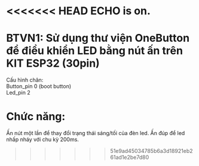 <<<<<<< HEAD
ECHO is on.
=======
# BTVN1: Sử dụng thư viện OneButton để điều khiển LED bằng nút ấn trên KIT ESP32 (30pin)
Cấu hình chân:  
Button_pin 0 (boot button)\
Led_pin 2
# Chức năng:
Ấn nút một lần để thay đổi trạng thái sáng/tối của đèn led.
Ấn đúp để led nhấp nháy với chu kỳ 200ms.
>>>>>>> 51e9ad45034785b6a3d18921eb261ad1e2be7d80
